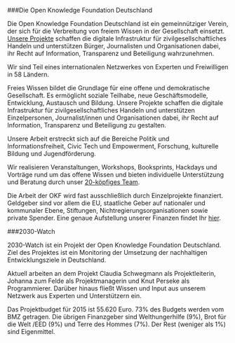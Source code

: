 ###Die Open Knowledge Foundation Deutschland

Die Open Knowledge Foundation Deutschland ist ein gemeinnütziger Verein, der sich für die Verbreitung von freiem Wissen in der Gesellschaft einsetzt. [Unsere Projekte](https://okfn.de/projekte/) schaffen die digitale Infrastruktur für zivilgesellschaftliches Handeln und unterstützen Bürger, Journalisten und Organisationen dabei, ihr Recht auf Information, Transparenz und Beteiligung wahrzunehmen.

Wir sind Teil eines internationalen Netzwerkes von Experten und Freiwilligen in 58 Ländern.

Freies Wissen bildet die Grundlage für eine offene und demokratische Gesellschaft. Es ermöglicht soziale Teilhabe, neue Geschäftsmodelle, Entwicklung, Austausch und Bildung. Unsere Projekte schaffen die digitale Infrastruktur für zivilgesellschaftliches Handeln und unterstützen Einzelpersonen, Journalist/innen und Organisationen dabei, ihr Recht auf Information, Transparenz und Beteiligung zu gestalten.

Unsere Arbeit erstreckt sich auf die Bereiche Politik und Informationsfreiheit, Civic Tech und Empowerment, Forschung, kulturelle Bildung und Jugendförderung.

Wir realisieren Veranstaltungen, Workshops, Booksprints, Hackdays und Vorträge rund um das offene Wissen und bieten individuelle Unterstützung und Beratung durch unser [20-köpfiges Team](https://okfn.de/team/).

Die Arbeit der OKF wird fast ausschließlich durch Einzelprojekte finanziert. Geldgeber sind vor allem die EU, staatliche Geber auf nationaler und kommunaler Ebene, Stiftungen, Nichtregierungsorganisationen sowie private Spender. Eine genaue Aufstellung unserer Finanzen findet Ihr [hier](http://okfn.de/verein/).

###2030-Watch

2030-Watch ist ein Projekt der Open Knowledge Foundation Deutschland. Ziel des Projektes ist ein Monitoring der Umsetzung der nachhaltigen Entwicklungsziele in Deutschland. 

Aktuell arbeiten an dem Projekt Claudia Schwegmann als Projektleiterin, Johanna zum Felde als Projektmanagerin und Knut Perseke als Programmierer. Darüber hinaus fließt Wissen und Input aus unserem Netzwerk aus Experten und Unterstützern ein.

Das Projektbudget für 2015 ist 55.620 Euro. 73% des Budgets werden vom BMZ getragen. Die übrigen Finanzgeber sind Welthungerhilfe (9%), Brot für die Welt /EED (9%) und Terre des Hommes (7%). Der Rest (weniger als 1%) sind Eigenmittel.

